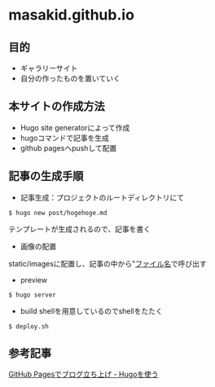 # masakid.github.io

## 目的
 * ギャラリーサイト
 * 自分の作ったものを置いていく


## 本サイトの作成方法
 * Hugo site generatorによって作成
 * hugoコマンドで記事を生成
 * github pagesへpushして配置

## 記事の生成手順
 
 * 記事生成：プロジェクトのルートディレクトリにて
 
 ```
 $ hugo new post/hogehoge.md
 ```

 テンプレートが生成されるので、記事を書く
 
 * 画像の配置
 
 static/imagesに配置し、記事の中から"[ファイル名](/images/hogehoge.png)で呼び出す

 * preview
 
 ```
 $ hugo server
 ```
 
 * build shellを用意しているのでshellをたたく
 
 ```
 $ deploy.sh
 ```


## 参考記事

[GitHub Pagesでブログ立ち上げ - Hugoを使う](http://tbd.kaitoy.xyz/2015/08/28/using-hugo/)

